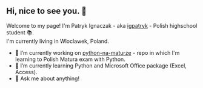 ## Hi, nice to see you. 👋
Welcome to my page!
I'm Patryk Ignaczak - aka [igpatryk](https://github.com/igpatryk) - Polish highschool student :books:.<br>
I'm currently living in Wloclawek, Poland. 
- 🔭 I’m currently working on [python-na-maturze](https://github.com/igpatryk/python-na-maturze) - repo in which I'm learning to Polish Matura exam with Python.
- 🌱 I’m currently learning Python and Microsoft Office package (Excel, Access).
- 💬 Ask me about anything!

<!--
**igpatryk/igpatryk** is a ✨ _special_ ✨ repository because its `README.md` (this file) appears on your GitHub profile.



Here are some ideas to get you started:

- 👯 I’m looking to collaborate on ...
- 🤔 I’m looking for help with ...

- 📫 How to reach me: ...
- 😄 Pronouns: ...
-->
